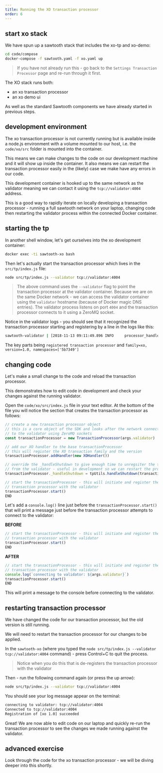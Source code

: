 ```yaml
---
title: Running the XO transaction processor
order: 6
---
```


## start xo stack

We have spun up a sawtooth stack that includes the xo-tp and xo-demo:

```bash
cd code/compose
docker-compose -f sawtooth.yaml -f xo.yaml up
```

> If you have not already run this - go back to the `Settings Transaction Processor` page and re-run through it first.

The XO stack runs both:

 * an xo transaction processor
 * an xo demo ui

As well as the standard Sawtooth components we have already started in previous steps.

## development environment

The xo transaction processor is not currently running but is available inside a node.js environment with a volume mounted to our host, i.e. the `code/xo/src` folder is mounted into the container.

This means we can make changes to the code on our development machine and it will show up inside the container.  It also means we can restart the transaction processor easily in the (likely) case we make have any errors in our code.

This development container is hooked up to the same network as the validator meaning we can contact it using the `tcp://validator:4004` address.

This is a good way to rapidly iterate on locally developing a transaction processor - running a full sawtooth network on your laptop, changing code then restarting the validator process within the connected Docker container.

## starting the tp

In another shell window, let's get ourselves into the xo development container:

```bash
docker exec -ti sawtooth-xo bash
```

Then let's actually start the transaction processor which lives in the `src/tp/index.js` file:

```bash
node src/tp/index.js --validator tcp://validator:4004
```

> The above command uses the `--validator` flag to point the transaction processor at the validator container.  Because we are on the same Docker network - we can access the validator container using the `validator` hostname (because of Docker magic DNS entries).  The validator process listens on port `4004` and the transaction processor connects to it using a ZeroMQ socket.

Notice in the validator logs - you should see that it recognized the transaction processor starting and registering by a line in the logs like this:

```bash
sawtooth-validator | [2018-11-13 09:11:49.896 INFO     processor_handlers] registered transaction processor: connection_id=fe4d3326797a1bc090e7000968880cc4123aaa5abfdf278a6af8a2964f3d1aecbd59926d5d2f93a296e5cd7f9b4b0037833017c5e958ba494cf360a3c14b607f, family=xo, version=1.0, namespaces=['5b7349']
```

The key parts being `registered transaction processor` and `family=xo, version=1.0, namespaces=['5b7349']`

## changing code

Let's make a small change to the code and reload the transaction processor.

This demonstrates how to edit code in development and check your changes against the running validator.

Open the `code/xo/src/index.js` file in your text editor.  At the bottom of the file you will notice the section that creates the transaction processor as follows:

```javascript
// create a new transaction processor object
// this is a core object of the SDK and looks after the network connection
// to the validator using ZeroMQ sockets
const transactionProcessor = new TransactionProcessor(args.validator)

// add our XO handler to the base transactionProcessor
// this will register the XO transaction family and the version
transactionProcessor.addHandler(new XOHandler())

// override the _handleShutdown to give enough time to unregsiter the tp
// from the validator - useful in development so we can restart the process
transactionProcessor._handleShutdown = tpUtils.handleShutdown(transactionProcessor)

// start the transactionProcessor - this will initiate and register the
// transaction processor with the validator
transactionProcessor.start()
END
```

Let's add a `console.log()` line just before the `transactionProcessor.start()` that will print a message just before the transaction processor attempts to connect to the validator:

**BEFORE**

```js
// start the transactionProcessor - this will initiate and register the
// transaction processor with the validator
transactionProcessor.start()
END
```

**AFTER**

```js
// start the transactionProcessor - this will initiate and register the
// transaction processor with the validator
console.log(`connecting to validator: ${args.validator}`)
transactionProcessor.start()
END
```

This will print a message to the console before connecting to the validator.

## restarting transaction processor

We have changed the code for our transaction processor, but the old version is still running.

We will need to restart the transaction processor for our changes to be applied.

In the `sawtooth-xo` (where you typed the `node src/tp/index.js --validator tcp://validator:4004` command) - press Control+C to quit the process.

> Notice when you do this that is de-registers the transaction processor with the validator

Then - run the following command again (or press the up arrow):

```bash
node src/tp/index.js --validator tcp://validator:4004
```

You should see your log message appear on the terminal:

```bash
connecting to validator: tcp://validator:4004
Connected to tcp://validator:4004
Registration of [xo 1.0] succeeded
```

Great! We are now able to edit code on our laptop and quickly re-run the transaction processor to see the changes we made running against the validator.

## advanced exercise

Look through the code for the xo transaction processor - we will be diving deeper into this shortly.

